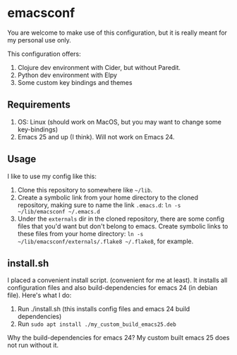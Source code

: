 # emacsconf

You are welcome to make use of this configuration, but it is really meant
for my personal use only.

This configuration offers:

   1. Clojure dev environment with Cider, but without Paredit.
   1. Python dev environment with Elpy
   1. Some custom key bindings and themes

## Requirements

   1. OS: Linux (should work on MacOS, but you may want to change some
      key-bindings)
   1. Emacs 25 and up (I think).  Will not work on Emacs 24.

## Usage

I like to use my config like this:

   1. Clone this repository to somewhere like `~/lib`.
   1. Create a symbolic link from your home directory to the cloned
      repository, making sure to name the link `.emacs.d`: `ln -s
      ~/lib/emacsconf ~/.emacs.d`
   1. Under the `externals` dir in the cloned repository, there are
      some config files that you'd want but don't belong to emacs.
      Create symbolic links to these files from your home directory:
      `ln -s ~/lib/emacsconf/externals/.flake8 ~/.flake8`, for
      example.

## install.sh

I placed a convenient install script.  (convenient for me at least).  It installs all configuration files and also build-dependencies for emacs 24 (in debian file).  Here's what I do:

   1. Run ./install.sh (this installs config files and emacs 24 build dependencies)
   2. Run `sudo apt install ./my_custom_build_emacs25.deb`

Why the build-dependencies for emacs 24?  My custom built emacs 25 does not run without it.
